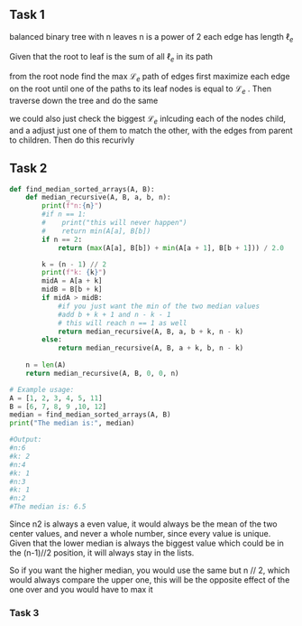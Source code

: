 ## Task 1

balanced binary tree with n leaves
n is a power of 2
each edge has length $\ell_e$ 

Given that the root to leaf is the sum of all $\ell_e$ in its path

from the root node
find the max $\mathcal{L}_e$ path of edges
first maximize each edge on the root until one of the paths to its leaf nodes is equal to $\mathcal{L}_e$ . 
Then traverse down the tree and do the same

we could also just check the biggest $\mathcal{L}_e$ inlcuding each of the nodes child, and a adjust just one of them to match the other, with the edges from parent to children. Then do this recurivly
## Task 2

```python
def find_median_sorted_arrays(A, B):
    def median_recursive(A, B, a, b, n):
        print(f"n:{n}")
        #if n == 1:
        #    print("this will never happen")
        #    return min(A[a], B[b])
        if n == 2:
            return (max(A[a], B[b]) + min(A[a + 1], B[b + 1])) / 2.0

        k = (n - 1) // 2
        print(f"k: {k}")
        midA = A[a + k]
        midB = B[b + k]
        if midA > midB:
            #if you just want the min of the two median values
            #add b + k + 1 and n - k - 1
            # this will reach n == 1 as well
            return median_recursive(A, B, a, b + k, n - k)
        else:
            return median_recursive(A, B, a + k, b, n - k)
    
    n = len(A)
    return median_recursive(A, B, 0, 0, n)

# Example usage:
A = [1, 2, 3, 4, 5, 11]
B = [6, 7, 8, 9 ,10, 12]
median = find_median_sorted_arrays(A, B)
print("The median is:", median)

#Output:
#n:6
#k: 2
#n:4
#k: 1
#n:3
#k: 1
#n:2
#The median is: 6.5
```


Since n2 is always a even value, it would always be the mean of the two center values, and never a whole number, since every value is unique.
Given that the lower median is always the biggest value which could be in the (n-1)//2 position, it will always stay in the lists. 

So if you want the higher median, you would use the same but n // 2, which would always compare the upper one, this will be the opposite effect of the one over and you would have to max it


### Task 3
